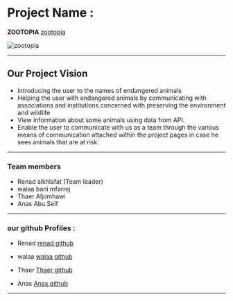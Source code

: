 # Project Name :

**ZOOTOPIA**
[zootopia]()

![zootopia](https://static.wikia.nocookie.net/oscars/images/b/bc/Zootopia-005.jpg/revision/latest?cb=20170129062528)

___________________________________________

 ## Our Project Vision 
 * Introducing the user to the names of endangered animals
 * Helping the user with endangered animals by communicating with associations and institutions concerned with preserving the environment and wildlife
 * View information about some animals using data from API.
 * Enable the user to communicate with us as a team through the various means of communication attached within the project pages in case he sees animals that are at risk.

 ____________________________

 ### Team members
* Renad alkhlafat (Team leader)
* walaa bani mfarrej 
* Thaer Aljomhawi 
* Anas Abu Seif  

____________________________________________

### our github Profiles :

* Renad 
[renad github](https://github.com/renadalkhlafat)

* walaa 
[walaa github](https://github.com/walaamohammad)

* Thaer 
[Thaer github](https://github.com/ThaerJomhawi)

* Anas 
[Anas github](https://github.com/anas-abusaif)

_____________________________________________________

